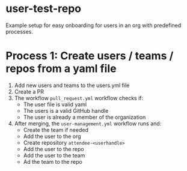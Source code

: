 # user-test-repo

Example setup for easy onboarding for users in an org with predefined processes.


# Process 1: Create users / teams / repos from a yaml file

1. Add new users and teams to the users.yml file
1. Create a PR
1. The workflow `pull_request.yml` workflow checks if: 
   - The user file is valid yaml
   - The users is a valid GitHub handle
   - The user is already a member of the organization
1. After merging, the `user-management.yml` workflow runs and:
   - Create the team if needed
   - Add the user to the org
   - Create repository `attendee-<userhandle>`
   - Add the user to the repo
   - Add the user to the team
   - Ad the team to the repo

